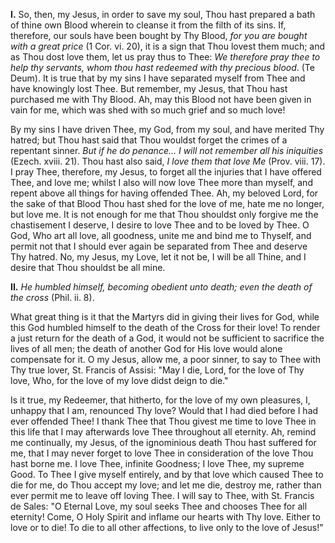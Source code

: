 
**I\.** So, then, my Jesus, in order to save my soul, Thou hast prepared a bath of thine own Blood wherein to cleanse it from the filth of its sins. If, therefore, our souls have been bought by Thy Blood, *for you are bought with a great price* (1 Cor. vi. 20), it is a sign that Thou lovest them much; and as Thou dost love them, let us pray thus to Thee: *We therefore pray thee to help thy servants, whom thou hast redeemed with thy precious blood*. (Te Deum). It is true that by my sins I have separated myself from Thee and have knowingly lost Thee. But remember, my Jesus, that Thou hast purchased me with Thy Blood. Ah, may this Blood not have been given in vain for me, which was shed with so much grief and so much love!

By my sins I have driven Thee, my God, from my soul, and have merited Thy hatred; but Thou hast said that Thou wouldst forget the crimes of a repentant sinner. *But if he do penance... I will not remember all his iniquities* (Ezech. xviii. 21). Thou hast also said, *I love them that love Me* (Prov. viii. 17). I pray Thee, therefore, my Jesus, to forget all the injuries that I have offered Thee, and love me; whilst I also will now love Thee more than myself, and repent above all things for having offended Thee. Ah, my beloved Lord, for the sake of that Blood Thou hast shed for the love of me, hate me no longer, but love me. It is not enough for me that Thou shouldst only forgive me the chastisement I deserve, I desire to love Thee and to be loved by Thee. O God, Who art all love, all goodness, unite me and bind me to Thyself, and permit not that I should ever again be separated from Thee and deserve Thy hatred. No, my Jesus, my Love, let it not be, I will be all Thine, and I desire that Thou shouldst be all mine.

**II\.** *He humbled himself, becoming obedient unto death; even the death of the cross* (Phil. ii. 8).

What great thing is it that the Martyrs did in giving their lives for God, while this God humbled himself to the death of the Cross for their love! To render a just return for the death of a God, it would not be sufficient to sacrifice the lives of all men; the death of another God for His love would alone compensate for it. O my Jesus, allow me, a poor sinner, to say to Thee with Thy true lover, St. Francis of Assisi: \"May I die, Lord, for the love of Thy love, Who, for the love of my love didst deign to die.\"

Is it true, my Redeemer, that hitherto, for the love of my own pleasures, I, unhappy that I am, renounced Thy love? Would that I had died before I had ever offended Thee! I thank Thee that Thou givest me time to love Thee in this life that I may afterwards love Thee throughout all eternity. Ah, remind me continually, my Jesus, of the ignominious death Thou hast suffered for me, that I may never forget to love Thee in consideration of the love Thou hast borne me. I love Thee, infinite Goodness; I love Thee, my supreme Good. To Thee I give myself entirely, and by that love which caused Thee to die for me, do Thou accept my love; and let me die, destroy me, rather than ever permit me to leave off loving Thee. I will say to Thee, with St. Francis de Sales: \"O Eternal Love, my soul seeks Thee and chooses Thee for all eternity! Come, O Holy Spirit and inflame our hearts with Thy love. Either to love or to die! To die to all other affections, to live only to the love of Jesus!\"

